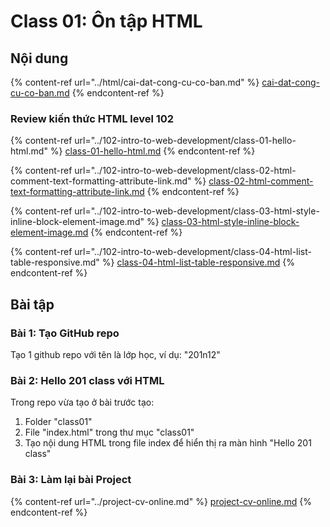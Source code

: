 # Class 01: Ôn tập HTML

## Nội dung

{% content-ref url="../html/cai-dat-cong-cu-co-ban.md" %}
[cai-dat-cong-cu-co-ban.md](../html/cai-dat-cong-cu-co-ban.md)
{% endcontent-ref %}

### Review kiến thức HTML level 102

{% content-ref url="../102-intro-to-web-development/class-01-hello-html.md" %}
[class-01-hello-html.md](../102-intro-to-web-development/class-01-hello-html.md)
{% endcontent-ref %}

{% content-ref url="../102-intro-to-web-development/class-02-html-comment-text-formatting-attribute-link.md" %}
[class-02-html-comment-text-formatting-attribute-link.md](../102-intro-to-web-development/class-02-html-comment-text-formatting-attribute-link.md)
{% endcontent-ref %}

{% content-ref url="../102-intro-to-web-development/class-03-html-style-inline-block-element-image.md" %}
[class-03-html-style-inline-block-element-image.md](../102-intro-to-web-development/class-03-html-style-inline-block-element-image.md)
{% endcontent-ref %}

{% content-ref url="../102-intro-to-web-development/class-04-html-list-table-responsive.md" %}
[class-04-html-list-table-responsive.md](../102-intro-to-web-development/class-04-html-list-table-responsive.md)
{% endcontent-ref %}

## Bài tập

### Bài 1: Tạo GitHub repo&#x20;

Tạo 1 github repo với tên là lớp học, ví dụ: "201n12"



### Bài 2: Hello 201 class với HTML

Trong repo vừa tạo ở bài trước tạo:

1. Folder "class01"
2. File "index.html" trong thư mục "class01"
3. Tạo nội dung HTML trong file index để hiển thị ra màn hình "Hello 201 class"

### Bài 3: Làm lại bài Project

{% content-ref url="../project-cv-online.md" %}
[project-cv-online.md](../project-cv-online.md)
{% endcontent-ref %}
